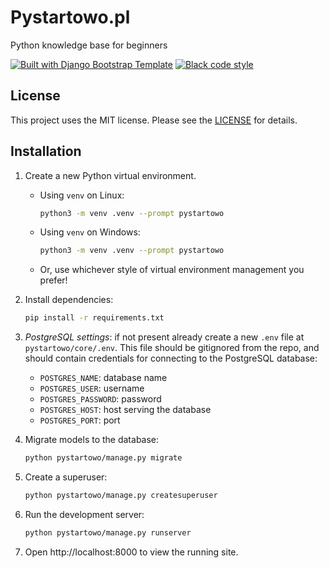 # Pystartowo.pl

Python knowledge base for beginners

[![Built with Django Bootstrap Template](https://img.shields.io/badge/Built%20with-Django%20Bootstrap%20Template-blueviolet.svg)](https://github.com/griceturrble/django-bootstrap-template/) [![Black code style](https://img.shields.io/badge/code%20style-black-000000.svg)](https://github.com/ambv/black)


## License

This project uses the MIT license. Please see the [LICENSE](LICENSE) for details.


## Installation

1. Create a new Python virtual environment.

   - Using `venv` on Linux:

     ```bash
     python3 -m venv .venv --prompt pystartowo
     ```

   - Using `venv` on Windows:

     ```bash
     python3 -m venv .venv --prompt pystartowo
     ```

   - Or, use whichever style of virtual environment management you prefer!

1. Install dependencies:

   ```bash
   pip install -r requirements.txt
   ```

1. *PostgreSQL settings*: if not present already create a new `.env` file at `pystartowo/core/.env`. This file should be gitignored from the repo, and should contain credentials for connecting to the PostgreSQL database:

   - `POSTGRES_NAME`: database name
   - `POSTGRES_USER`: username
   - `POSTGRES_PASSWORD`: password
   - `POSTGRES_HOST`: host serving the database
   - `POSTGRES_PORT`: port

1. Migrate models to the database:

   ```bash
   python pystartowo/manage.py migrate
   ```

1. Create a superuser:

   ```bash
   python pystartowo/manage.py createsuperuser
   ```

1. Run the development server:

   ```bash
   python pystartowo/manage.py runserver
   ```

1. Open http://localhost:8000 to view the running site.
